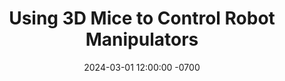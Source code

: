 ---
title: "Using 3D Mice to Control Robot Manipulators"
date: 2024-03-01 12:00:00 -0700
featured_image: /assets/images/projects/3d-mice.webp
categories: ["research", "robotics"]
description: |
  We explore how 3D mice can be used to control robot manipulators. We show how 3D mice can be used to control a robot manipulator in a 3D environment.
citation_keys: [dhat2024mice]
redirect_to: "/projects#3d-mice"
---